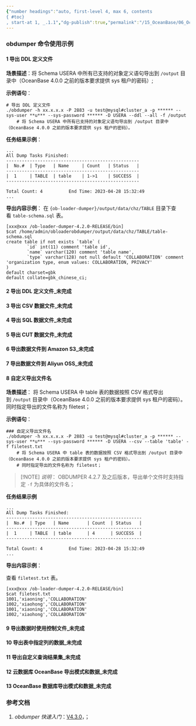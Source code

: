 ```yaml
---
{"number headings":"auto, first-level 4, max 6, contents
{ #toc}
, start-at 1, _.1.1","dg-publish":true,"permalink":"/15_OceanBase/06_OceanBase 数据迁移/导数工具/obdumper 命令使用示例/","dgPassFrontmatter":true}
---
```



### obdumper 命令使用示例

#### 1 导出 DDL 定义文件
**场景描述**：将 Schema USERA 中所有已支持的对象定义语句导出到 `/output` 目录中（OceanBase 4.0.0 之前的版本要求提供 sys 租户的密码）;

**示例语句**：
```shell
# 导出 DDL 定义文件
./obdumper -h xx.x.x.x -P 2883 -u test@mysql#cluster_a -p ****** --sys-user **u*** --sys-password ****** -D USERA --ddl --all -f /output
	# 将 Schema USERA 中所有已支持的对象定义语句导出到 /output 目录中（OceanBase 4.0.0 之前的版本要求提供 sys 租户的密码）。
```

**任务结果示例**：
```shell
...
All Dump Tasks Finished:
---------------------------------------------------
|  No.#  | Type   | Name     | Count   | Status   |  
---------------------------------------------------     
|  1     | TABLE  | table    | 1->1    | SUCCESS  |                
---------------------------------------------------

Total Count: 4          End Time: 2023-04-28 15:32:49
...
```

**导出内容示例**：
在 `{ob-loader-dumper}/output/data/chz/TABLE` 目录下查看 `table-schema.sql` 表。
```shell
[xxx@xxx /ob-loader-dumper-4.2.0-RELEASE/bin]
$cat /home/admin/obloaderobdumper/output/data/chz/TABLE/table-schema.sql
create table if not exists `table` (
        `id` int(11) comment 'table id',
        `name` varchar(120) comment 'table name',
        `type` varchar(128) not null default 'COLLABORATION' comment 'organization type, enum values: COLLABORATION, PRIVACY'
)
default charset=gbk
default collate=gbk_chinese_ci;
```

#### 2 导出 DDL 定义文件_未完成

#### 3 导出 CSV 数据文件_未完成

#### 4 导出 SQL 数据文件_未完成

#### 5 导出 CUT 数据文件_未完成

#### 6 导出数据文件到 Amazon S3_未完成

#### 7 导出数据文件到 Aliyun OSS_未完成


#### 8 自定义导出文件名

**场景描述**： 将 Schema USERA 中 table 表的数据按照 CSV 格式导出到 `/output` 目录中（OceanBase 4.0.0 之前的版本要求提供 sys 租户的密码）。同时指定导出的文件名称为 filetest；

**示例语句**：
```shell
### 自定义导出文件名
./obdumper -h xx.x.x.x -P 2883 -u test@mysql#cluster_a -p ****** --sys-user **u*** --sys-password ****** -D USERA --csv --table 'table' -f filetest.txt
	# 将 Schema USERA 中 table 表的数据按照 CSV 格式导出到 /output 目录中（OceanBase 4.0.0 之前的版本要求提供 sys 租户的密码）。
	# 同时指定导出的文件名称为 filetest；
```

> [!NOTE] *说明*：
> OBDUMPER 4.2.7 及之后版本，导出单个文件时支持指定 `-f` 为具体的文件名；

**任务结果示例**
```shell
...
All Dump Tasks Finished:
----------------------------------------------------
|  No.#  | Type   | Name       | Count  | Status   | 
----------------------------------------------------      
|  1     | TABLE  | table      | 4      | SUCCESS  |                
----------------------------------------------------

Total Count: 4          End Time: 2023-04-28 15:32:49
...
```

**导出内容示例**：

查看 `filetest.txt` 表。
```shell
[xxx@xxx /ob-loader-dumper-4.2.0-RELEASE/bin]
$cat filetest.txt
1001,'xiaoning','COLLABORATION'
1002,'xiaohong','COLLABORATION'
1001,'xiaoning','COLLABORATION'
1002,'xiaohong','COLLABORATION'
```


#### 9 导出数据时使用控制文件_未完成

#### 10 导出表中指定列的数据_未完成

#### 11 导出自定义查询结果集_未完成

#### 12 云数据库 OceanBase 导出模式和数据_未完成

#### 13 OceanBase 数据库导出模式和数据_未完成

### 参考文档
1. *obdumper 快速入门*：[V4.3.0](https://www.oceanbase.com/docs/common-oceanbase-dumper-loader-1000000000775409)，；


